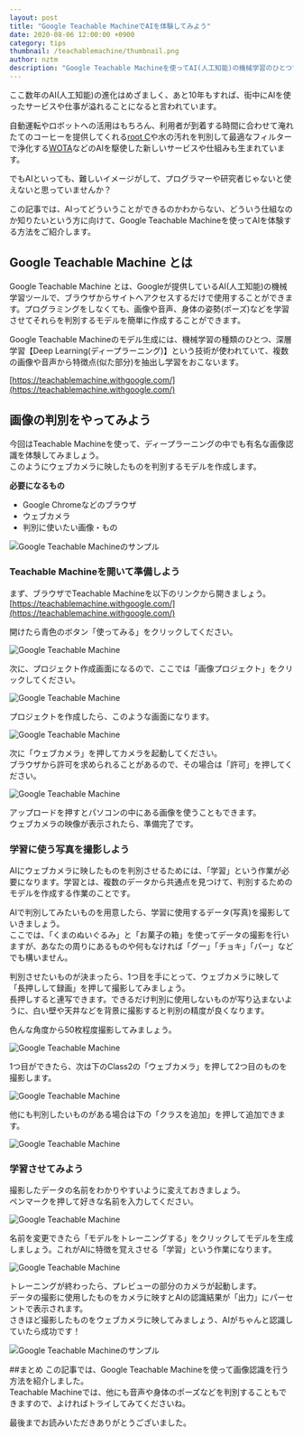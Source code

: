 ```yaml
---
layout: post
title: "Google Teachable MachineでAIを体験してみよう"
date: 2020-08-06 12:00:00 +0900
category: tips
thumbnail: /teachablemachine/thumbnail.png
author: nztm
description: "Google Teachable Machineを使ってAI(人工知能)の機械学習のひとつでもある画像認識をブラウザから簡単に体験してみよう。Google Teachable Machineを使えばプログラミングをする必要はなく、どなたでも簡単にAI(人工知能)を使うことができます。"
---
```


ここ数年のAI(人工知能)の進化はめざましく、あと10年もすれば、街中にAIを使ったサービスや仕事が溢れることになると言われています。

自動運転やロボットへの活用はもちろん、利用者が到着する時間に合わせて淹れたてのコーヒーを提供してくれる[root C](https://rootc.cafe/)や水の汚れを判別して最適なフィルターで浄化する[WOTA](https://wota.co.jp/)などのAIを駆使した新しいサービスや仕組みも生まれています。

でもAIといっても、難しいイメージがして、プログラマーや研究者じゃないと使えないと思っていませんか？

この記事では、AIってどういうことができるのかわからない、どういう仕組なのか知りたいという方に向けて、Google Teachable Machineを使ってAIを体験する方法をご紹介します。

## Google Teachable Machine とは

Google Teachable Machine とは、Googleが提供しているAI(人工知能)の機械学習ツールで、ブラウザからサイトへアクセスするだけで使用することができます。プログラミングをしなくても、画像や音声、身体の姿勢(ポーズ)などを学習させてそれらを判別するモデルを簡単に作成することができます。

Google Teachable Machineのモデル生成には、機械学習の種類のひとつ、深層学習【Deep Learning(ディープラーニング)】という技術が使われていて、複数の画像や音声から特徴点(似た部分)を抽出し学習をおこないます。

[https://teachablemachine.withgoogle.com/](https://teachablemachine.withgoogle.com/)

## 画像の判別をやってみよう
今回はTeachable Machineを使って、ディープラーニングの中でも有名な画像認識を体験してみましょう。  
このようにウェブカメラに映したものを判別するモデルを作成します。

**必要になるもの**

- Google Chromeなどのブラウザ
- ウェブカメラ
- 判別に使いたい画像・もの

![Google Teachable Machineのサンプル](sample.gif)

### Teachable Machineを開いて準備しよう

まず、ブラウザでTeachable Machineを以下のリンクから開きましょう。  
[https://teachablemachine.withgoogle.com/](https://teachablemachine.withgoogle.com/)

開けたら青色のボタン「使ってみる」をクリックしてください。

![Google Teachable Machine](0001.png)

次に、プロジェクト作成画面になるので、ここでは「画像プロジェクト」をクリックしてください。

![Google Teachable Machine](0002.png)

プロジェクトを作成したら、このような画面になります。

![Google Teachable Machine](0003.png)

次に「ウェブカメラ」を押してカメラを起動してください。  
ブラウザから許可を求められることがあるので、その場合は「許可」を押してください。

![Google Teachable Machine](0004.png)

アップロードを押すとパソコンの中にある画像を使うこともできます。  
ウェブカメラの映像が表示されたら、準備完了です。

### 学習に使う写真を撮影しよう
AIにウェブカメラに映したものを判別させるためには、「学習」という作業が必要になります。学習とは、複数のデータから共通点を見つけて、判別するためのモデルを作成する作業のことです。

AIで判別してみたいものを用意したら、学習に使用するデータ(写真)を撮影していきましょう。  
ここでは、「くまのぬいぐるみ」と「お菓子の箱」を使ってデータの撮影を行いますが、あなたの周りにあるものや何もなければ「グー」「チョキ」「パー」などでも構いません。

判別させたいものが決まったら、1つ目を手にとって、ウェブカメラに映して「長押しして録画」を押して撮影してみましょう。  
長押しすると連写できます。できるだけ判別に使用しないものが写り込まないように、白い壁や天井などを背景に撮影すると判別の精度が良くなります。

色んな角度から50枚程度撮影してみましょう。

![Google Teachable Machine](0005.png)

1つ目ができたら、次は下のClass2の「ウェブカメラ」を押して2つ目のものを撮影します。

![Google Teachable Machine](0006.png)

他にも判別したいものがある場合は下の「クラスを追加」を押して追加できます。

![Google Teachable Machine](0007.png)

### 学習させてみよう
撮影したデータの名前をわかりやすいように変えておきましょう。  
ペンマークを押して好きな名前を入力してください。

![Google Teachable Machine](0008.png)

名前を変更できたら「モデルをトレーニングする」をクリックしてモデルを生成しましょう。これがAIに特徴を覚えさせる「学習」という作業になります。

![Google Teachable Machine](0009.png)

トレーニングが終わったら、プレビューの部分のカメラが起動します。  
データの撮影に使用したものをカメラに映すとAIの認識結果が「出力」にパーセントで表示されます。  
さきほど撮影したものをウェブカメラに映してみましょう、AIがちゃんと認識していたら成功です！

![Google Teachable Machineのサンプル](sample.gif)

##まとめ
この記事では、Google Teachable Machineを使って画像認識を行う方法を紹介しました。  
Teachable Machineでは、他にも音声や身体のポーズなどを判別することもできますので、よければトライしてみてくださいね。

最後までお読みいただきありがとうございました。
